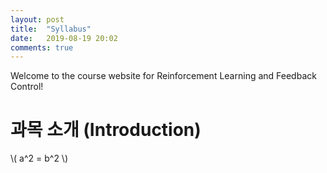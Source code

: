 ```yaml
---
layout: post
title:  "Syllabus"
date:   2019-08-19 20:02
comments: true
---
```

  
Welcome to the course website for Reinforcement Learning and Feedback Control!

# 과목 소개 (Introduction)

\\( a^2 = b^2 \\)
